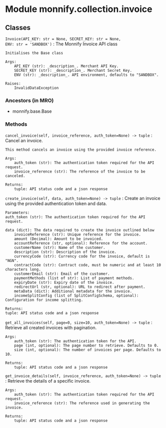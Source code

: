 Module monnify.collection.invoice
=================================

Classes
-------

`Invoice(API_KEY: str = None, SECRET_KEY: str = None, ENV: str = 'SANDBOX')`
:   The Monnify Invoice API class
    
    Initialises the Base class
    
    Args:
        API_KEY (str): _description_. Merchant API Key.
        SECRET_KEY (str): _description_. Merchant Secret Key.
        ENV (str): _description_. API environment, defaults to "SANDBOX".
    
    Raises:
        InvalidDataException

### Ancestors (in MRO)

* monnify.base.Base

### Methods

`cancel_invoice(self, invoice_reference, auth_token=None) ‑> tuple`
:   Cancel an invoice.
    
    This method cancels an invoice using the provided invoice reference.
    
    Args:
        auth_token (str): The authentication token required for the API request.
        invoice_reference (str): The reference of the invoice to be canceled.
    
    Returns:
        tuple: API status code and a json response

`create_invoice(self, data, auth_token=None) ‑> tuple`
:   Create an invoice using the provided authentication token and data.
    
    Parameters:
    auth_token (str): The authentication token required for the API request.
    
    data (dict): The data required to create the invoice outlined below
        invoiceReference (str): Unique reference for the invoice.
        amount (Decimal): Amount to be invoiced.
        accountReference (str, optional): Reference for the account.
        customerName (str): Name of the customer.
        description (str): Description of the invoice.
        currencyCode (str): Currency code for the invoice, default is "NGN".
        contractCode (str): Contract code, must be numeric and at least 10 characters long.
        customerEmail (str): Email of the customer.
        paymentMethods (list of str): List of payment methods.
        expiryDate (str): Expiry date of the invoice.
        redirectUrl (str, optional): URL to redirect after payment.
        metaData (dict): Additional metadata for the invoice.
        incomeSplitConfig (list of SplitConfigSchema, optional): Configuration for income splitting.
    
    Returns:
    tuple: API status code and a json response

`get_all_invoices(self, page=0, size=10, auth_token=None) ‑> tuple`
:   Retrieve all created invoices with pagination.
    
    Args:
        auth_token (str): The authentication token for the API.
        page (int, optional): The page number to retrieve. Defaults to 0.
        size (int, optional): The number of invoices per page. Defaults to 10.
    
    Returns:
        tuple: API status code and a json response

`get_invoice_details(self, invoice_reference, auth_token=None) ‑> tuple`
:   Retrieve the details of a specific invoice.
    
    Args:
        auth_token (str): The authentication token required for the API request.
        invoice_reference (str): The reference used in generating the invoice.
    
    Returns:
        tuple: API status code and a json response